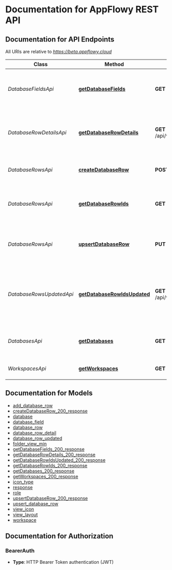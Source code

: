 # Documentation for AppFlowy REST API

<a name="documentation-for-api-endpoints"></a>
## Documentation for API Endpoints

All URIs are relative to *https://beta.appflowy.cloud*

| Class | Method | HTTP request | Description |
|------------ | ------------- | ------------- | -------------|
| *DatabaseFieldsApi* | [**getDatabaseFields**](Apis/DatabaseFieldsApi.md#getdatabasefields) | **GET** /api/workspace/{workspace_id}/database/{database_id}/fields | Retrieves a list of database fields in a selected database. |
| *DatabaseRowDetailsApi* | [**getDatabaseRowDetails**](Apis/DatabaseRowDetailsApi.md#getdatabaserowdetails) | **GET** /api/workspace/{workspace_id}/database/{database_id}/row/detail | Retrieves a list of database row details in a selected database. |
| *DatabaseRowsApi* | [**createDatabaseRow**](Apis/DatabaseRowsApi.md#createdatabaserow) | **POST** /api/workspace/{workspace_id}/database/{database_id}/row | Creates a new row in a selected database. |
*DatabaseRowsApi* | [**getDatabaseRowIds**](Apis/DatabaseRowsApi.md#getdatabaserowids) | **GET** /api/workspace/{workspace_id}/database/{database_id}/row | Retrieves a list of database row ids in a selected database. |
*DatabaseRowsApi* | [**upsertDatabaseRow**](Apis/DatabaseRowsApi.md#upsertdatabaserow) | **PUT** /api/workspace/{workspace_id}/database/{database_id}/row | Updates or creates a row in a selected database. (Upsert) |
| *DatabaseRowsUpdatedApi* | [**getDatabaseRowIdsUpdated**](Apis/DatabaseRowsUpdatedApi.md#getdatabaserowidsupdated) | **GET** /api/workspace/{workspace_id}/database/{database_id}/row/updated | Retrieves a list of database row id which are recently updated in a selected database. |
| *DatabasesApi* | [**getDatabases**](Apis/DatabasesApi.md#getdatabases) | **GET** /api/workspace/{workspace_id}/database | Retrieves a list of database in a workspace |
| *WorkspacesApi* | [**getWorkspaces**](Apis/WorkspacesApi.md#getworkspaces) | **GET** /api/workspace | Retrieves a list of all workspaces |


<a name="documentation-for-models"></a>
## Documentation for Models

 - [add_database_row](./Models/add_database_row.md)
 - [createDatabaseRow_200_response](./Models/createDatabaseRow_200_response.md)
 - [database](./Models/database.md)
 - [database_field](./Models/database_field.md)
 - [database_row](./Models/database_row.md)
 - [database_row_detail](./Models/database_row_detail.md)
 - [database_row_updated](./Models/database_row_updated.md)
 - [folder_view_min](./Models/folder_view_min.md)
 - [getDatabaseFields_200_response](./Models/getDatabaseFields_200_response.md)
 - [getDatabaseRowDetails_200_response](./Models/getDatabaseRowDetails_200_response.md)
 - [getDatabaseRowIdsUpdated_200_response](./Models/getDatabaseRowIdsUpdated_200_response.md)
 - [getDatabaseRowIds_200_response](./Models/getDatabaseRowIds_200_response.md)
 - [getDatabases_200_response](./Models/getDatabases_200_response.md)
 - [getWorkspaces_200_response](./Models/getWorkspaces_200_response.md)
 - [icon_type](./Models/icon_type.md)
 - [response](./Models/response.md)
 - [role](./Models/role.md)
 - [upsertDatabaseRow_200_response](./Models/upsertDatabaseRow_200_response.md)
 - [upsert_database_row](./Models/upsert_database_row.md)
 - [view_icon](./Models/view_icon.md)
 - [view_layout](./Models/view_layout.md)
 - [workspace](./Models/workspace.md)


<a name="documentation-for-authorization"></a>
## Documentation for Authorization

<a name="BearerAuth"></a>
### BearerAuth

- **Type**: HTTP Bearer Token authentication (JWT)

